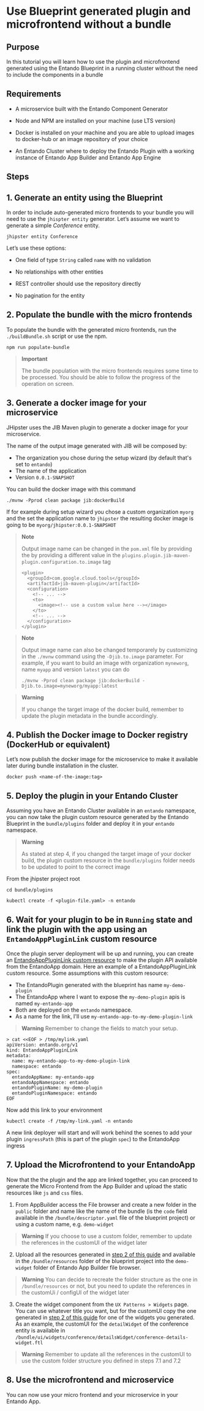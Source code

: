 # Use Blueprint generated plugin and microfrontend without a bundle

## Purpose

In this tutorial you will learn how to use the plugin and microfrontend generated using the Entando Blueprint
in a running cluster without the need to include the components in a bundle 

## Requirements

-   A microservice built with the Entando Component Generator

-   Node and NPM are installed on your machine (use LTS version)

-   Docker is installed on your machine and you are able to upload images to docker-hub or an image repository of your
    choice

-   An Entando Cluster where to deploy the Entando Plugin with a working instance of Entando App Builder 
    and Entando App Engine

## Steps

## 1. Generate an entity using the Blueprint

In order to include auto-generated micro frontends to your bundle you
will need to use the `jhispter entity` generator. Let’s assume we want
to generate a simple *Conference* entity.

    jhipster entity Conference

Let’s use these options:

-   One field of type `String` called `name` with no validation

-   No relationships with other entities

-   REST controller should use the repository directly

-   No pagination for the entity

## 2. Populate the bundle with the micro frontends
<span id="section2"></span>

To populate the bundle with the generated micro frontends, run the
`./buildBundle.sh` script or use the npm.

    npm run populate-bundle

> **Important**
>
> The bundle population with the micro frontends requires some time to
> be processed. You should be able to follow the progress of the
> operation on screen.

## 3. Generate a docker image for your microservice

JHipster uses the JIB Maven plugin to generate a docker image for your
microservice.

The name of the output image generated with JIB will be composed by:
- The organization you chose during the setup wizard (by default that's set to `entando`)
- The name of the application
- Version `0.0.1-SNAPSHOT`

You can build the docker image with this command

    ./mvnw -Pprod clean package jib:dockerBuild

If for example during setup wizard you chose a custom organization `myorg` and the set the application name to `jhipster` the resulting docker image is going to be `myorg/jhipster:0.0.1-SNAPSHOT`

> **Note**
>
> Output image name can be changed in the `pom.xml` file by providing the
> by providing a different value in the `plugins.plugin.jib-maven-plugin.configuration.to.image` tag
> ```
> <plugin>
>   <groupId>com.google.cloud.tools</groupId>
>   <artifactId>jib-maven-plugin</artifactId>
>   <configuration>
>     <!-- ... -->
>     <to>
>       <image><!-- use a custom value here --></image>
>     </to>
>     <!-- ... -->
>   </configuration>
> </plugin>


> **Note**
>
> Output image name can also be changed temporarely 
> by customizing in the `./mvnw` command using the `-Djib.to.image`
> parameter.
> For example, if you want to build an image with organization `myneworg`, name `myapp` and version `latest` you can do
> ```
> ./mvnw -Pprod clean package jib:dockerBuild -Djib.to.image=myneworg/myapp:latest
> ```

> **Warning**
>
> If you change the target image of the docker build, remember to update
> the plugin metadata in the bundle accordingly.

## 4. Publish the Docker image to Docker registry (DockerHub or equivalent)

Let’s now publish the docker image for the microservice to make it
available later during bundle installation in the cluster.

    docker push <name-of-the-image:tag>
 
## 5. Deploy the plugin in your Entando Cluster
 
 Assuming you have an Entando Cluster available in an `entando` namespace, you can now take
 the plugin custom resource generated by the Entando Blueprint in the `bundle/plugins` folder and deploy it 
 in your `entando` namespace. 
 
> **Warning**
>
> As stated at step 4, if you changed the target image of your docker build, the plugin custom resource
> in the `bundle/plugins` folder needs to be updated to point to the correct image 

 From the jhipster project root

```$bash 
cd bundle/plugins

kubectl create -f <plugin-file.yaml> -n entando
```
 
## 6. Wait for your plugin to be in `Running` state and link the plugin with the app using an `EntandoAppPluginLink` custom resource

Once the plugin server deployment will be up and running, you can create an [EntandoAppPluginLink custom resource](../../../docs/concepts/custom-resources.md)
to make the plugin API available from the EntandoApp domain. 
Here an example of a EntandoAppPluginLink custom resource. Some assumptions with this custom resource:
- The EntandoPlugin generated with the blueprint has name `my-demo-plugin`
- The EntandoApp where I want to expose the `my-demo-plugin` apis is named `my-entando-app` 
- Both are deployed on the `entando` namespace. 
- As a name for the link, I'll use `my-entando-app-to-my-demo-plugin-link`

> **Warning**
> Remember to change the fields to match your setup.

```
> cat <<EOF > /tmp/mylink.yaml
apiVersion: entando.org/v1
kind: EntandoAppPluginLink
metadata:
  name: my-entando-app-to-my-demo-plugin-link
  namespace: entando 
spec:
  entandoAppName: my-entando-app
  entandoAppNamespace: entando
  entandoPluginName: my-demo-plugin
  entandoPluginNamespace: entando
EOF
```

Now add this link to your environment 
```
kubectl create -f /tmp/my-link.yaml -n entando
```

A new link deployer will start and will work behind the scenes to add your plugin `ingressPath` (this is part of the
plugin `spec`) to the EntandoApp ingress

## 7. Upload the Microfrontend to your EntandoApp

Now that the the plugin and the app are linked together, you can proceed to generate the Micro Frontend from the App Builder 
and upload the static resources like `js` and `css` files.

1. From AppBuilder access the File browser and create a new folder in the `public` folder and name like the name of the bundle (is the `code` field available
in the `/bundle/descriptor.yaml` file of the blueprint project) or using a custom name, e.g. `demo-widget`
> **Warning**
> If you choose to use a custom folder, remember to update the references in the customUI of the widget later 

2. Upload all the resources generated in <a href="#section2">step 2 of this guide</a> and available in the `/bundle/resources` folder 
of the blueprint project into the `demo-widget` folder of Entando App Builder file browser. 
> **Warning** 
> You can decide to recreate the folder structure as the one in `/bundle/resources` or not, but you need to update the
> references in the customUi / configUI of the widget later

3. Create the widget component from the `UX Patterns > Widgets` page. You can use whatever title you want, but for 
the customUI copy the one generated in <a href="#section2">step 2 of this guide</a> for one of the widgets you generated.
As an example, the customUI for the `detailWidget` of the conference entity is available in 
`/bundle/ui/widgets/conference/detailsWidget/conference-details-widget.ftl`

> **Warning**
> Remember to update all the references in the customUI to use the custom folder structure you defined in steps 7.1 and 7.2

## 8. Use the microfrontend and microservice

You can now use your micro frontend and your microservice in your Entando App.
